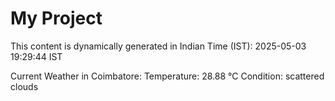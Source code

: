 # My Project

This content is dynamically generated in Indian Time (IST): 2025-05-03 19:29:44 IST


Current Weather in Coimbatore:
Temperature: 28.88 °C
Condition: scattered clouds
